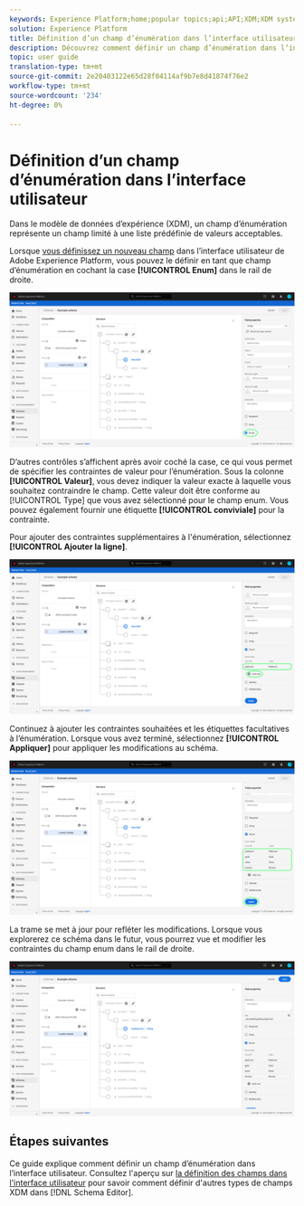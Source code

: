 ```yaml
---
keywords: Experience Platform;home;popular topics;api;API;XDM;XDM system;experience data model;data model;ui;workspace;enum;field;
solution: Experience Platform
title: Définition d’un champ d’énumération dans l’interface utilisateur
description: Découvrez comment définir un champ d’énumération dans l’interface utilisateur de l’Experience Platform.
topic: user guide
translation-type: tm+mt
source-git-commit: 2e20403122e65d28f04114af9b7e8d41874f76e2
workflow-type: tm+mt
source-wordcount: '234'
ht-degree: 0%

---
```



# Définition d’un champ d’énumération dans l’interface utilisateur

Dans le modèle de données d’expérience (XDM), un champ d’énumération représente un champ limité à une liste prédéfinie de valeurs acceptables.

Lorsque [vous définissez un nouveau champ](./overview.md#define) dans l’interface utilisateur de Adobe Experience Platform, vous pouvez le définir en tant que champ d’énumération en cochant la case **[!UICONTROL Enum]** dans le rail de droite.

![](../../images/ui/fields/special/enum.png)

D’autres contrôles s’affichent après avoir coché la case, ce qui vous permet de spécifier les contraintes de valeur pour l’énumération. Sous la colonne **[!UICONTROL Valeur]**, vous devez indiquer la valeur exacte à laquelle vous souhaitez contraindre le champ. Cette valeur doit être conforme au [!UICONTROL Type] que vous avez sélectionné pour le champ enum. Vous pouvez également fournir une étiquette **[!UICONTROL conviviale]** pour la contrainte.

Pour ajouter des contraintes supplémentaires à l&#39;énumération, sélectionnez **[!UICONTROL Ajouter la ligne]**.

![](../../images/ui/fields/special/enum-add-row.png)

Continuez à ajouter les contraintes souhaitées et les étiquettes facultatives à l’énumération. Lorsque vous avez terminé, sélectionnez **[!UICONTROL Appliquer]** pour appliquer les modifications au schéma.

![](../../images/ui/fields/special/enum-configured.png)

La trame se met à jour pour refléter les modifications. Lorsque vous explorerez ce schéma dans le futur, vous pourrez vue et modifier les contraintes du champ enum dans le rail de droite.

![](../../images/ui/fields/special/enum-applied.png)

## Étapes suivantes

Ce guide explique comment définir un champ d’énumération dans l’interface utilisateur. Consultez l&#39;aperçu sur [la définition des champs dans l&#39;interface utilisateur](./overview.md#special) pour savoir comment définir d&#39;autres types de champs XDM dans [!DNL Schema Editor].